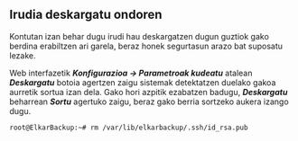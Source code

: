 ## Irudia deskargatu ondoren

Kontutan izan behar dugu irudi hau deskargatzen dugun guztiok gako berdina erabiltzen ari garela, beraz honek segurtasun arazo bat suposatu lezake.

Web interfazetik ***Konfigurazioa → Parametroak kudeatu*** atalean ***Deskargatu*** botoia agertzen zaigu sistemak detektatzen duelako gakoa aurretik sortua izan dela. Gako hori azpitik ezabatzen badugu, ***Deskargatu*** beharrean ***Sortu*** agertuko zaigu, beraz gako berria sortzeko aukera izango dugu.

```bash
root@ElkarBackup:~# rm /var/lib/elkarbackup/.ssh/id_rsa.pub
```

